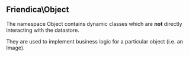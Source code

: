 ## Friendica\Object

The namespace Object contains dynamic classes which are **not** directly interacting with the datastore.

They are used to implement business logic for a particular object (i.e. an Image). 